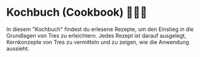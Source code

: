 # Kochbuch (Cookbook) 🍳🧑‍🍳

In diesem "Kochbuch" findest du erlesene Rezepte, um den Einstieg in die Grundlagen von Tres zu erleichtern. Jedes Rezept ist darauf ausgelegt, Kernkonzepte von Tres zu vermitteln und zu zeigen, wie die Anwendung aussieht.

<Cookbook />